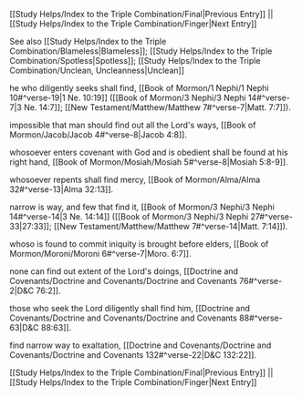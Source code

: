 [[Study Helps/Index to the Triple Combination/Final|Previous Entry]]  ||  [[Study Helps/Index to the Triple Combination/Finger|Next Entry]]

 See also [[Study Helps/Index to the Triple Combination/Blameless|Blameless]]; [[Study Helps/Index to the Triple Combination/Spotless|Spotless]]; [[Study Helps/Index to the Triple Combination/Unclean, Uncleanness|Unclean]]

 he who diligently seeks shall find, [[Book of Mormon/1 Nephi/1 Nephi 10#^verse-19|1 Ne. 10:19]] ([[Book of Mormon/3 Nephi/3 Nephi 14#^verse-7|3 Ne. 14:7]]; [[New Testament/Matthew/Matthew 7#^verse-7|Matt. 7:7]]).

 impossible that man should find out all the Lord's ways, [[Book of Mormon/Jacob/Jacob 4#^verse-8|Jacob 4:8]].

 whosoever enters covenant with God and is obedient shall be found at his right hand, [[Book of Mormon/Mosiah/Mosiah 5#^verse-8|Mosiah 5:8-9]].

 whosoever repents shall find mercy, [[Book of Mormon/Alma/Alma 32#^verse-13|Alma 32:13]].

 narrow is way, and few that find it, [[Book of Mormon/3 Nephi/3 Nephi 14#^verse-14|3 Ne. 14:14]] ([[Book of Mormon/3 Nephi/3 Nephi 27#^verse-33|27:33]]; [[New Testament/Matthew/Matthew 7#^verse-14|Matt. 7:14]]).

 whoso is found to commit iniquity is brought before elders, [[Book of Mormon/Moroni/Moroni 6#^verse-7|Moro. 6:7]].

 none can find out extent of the Lord's doings, [[Doctrine and Covenants/Doctrine and Covenants/Doctrine and Covenants 76#^verse-2|D&C 76:2]].

 those who seek the Lord diligently shall find him, [[Doctrine and Covenants/Doctrine and Covenants/Doctrine and Covenants 88#^verse-63|D&C 88:63]].

 find narrow way to exaltation, [[Doctrine and Covenants/Doctrine and Covenants/Doctrine and Covenants 132#^verse-22|D&C 132:22]].

[[Study Helps/Index to the Triple Combination/Final|Previous Entry]]  ||  [[Study Helps/Index to the Triple Combination/Finger|Next Entry]]